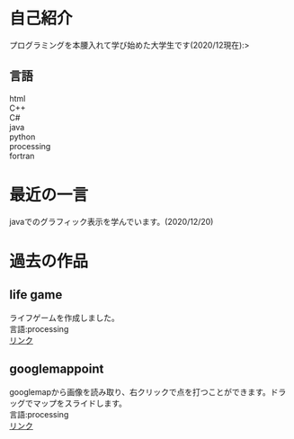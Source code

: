 # 自己紹介
プログラミングを本腰入れて学び始めた大学生です(2020/12現在):><br>
## 言語
html<br>
C++<br>
C#<br>
java<br>
python<br>
processing<br>
fortran<br>
# 最近の一言
javaでのグラフィック表示を学んでいます。(2020/12/20)
# 過去の作品
## life game
ライフゲームを作成しました。<br>
言語:processing<br>
[リンク](https://github.com/114batteries/114batteries.github.io/tree/main/history/lifeGame)
## googlemappoint
googlemapから画像を読み取り、右クリックで点を打つことができます。ドラッグでマップをスライドします。<br>
言語:processing<br>
[リンク](https://github.com/114batteries/114batteries.github.io/tree/main/history/googlemappoint)
